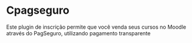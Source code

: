 # Cpagseguro
Este plugin de inscrição permite que você venda seus cursos no Moodle através do PagSeguro, utilizando pagamento transparente
